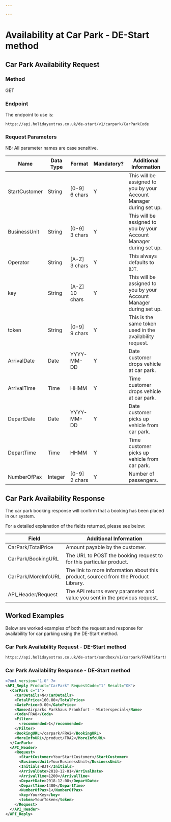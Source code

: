 ```yaml
---

---
```


# Availability at Car Park - DE-Start method

## Car Park Availability Request

### Method

GET

### Endpoint

The endpoint to use is:

```
https://api.holidayextras.co.uk/de-start/v1/carpark/CarParkCode
```

### Request Parameters

NB: All parameter names are case sensitive.

| Name          | Data Type | Format         | Mandatory? | Additional Information |
| ----          | --------- | -----------    | ---------- | ---------------------- |
| StartCustomer | String    | [0-9] 6 chars  | Y          | This will be assigned to you by your Account Manager during set up. |
| BusinessUnit  | String    | [0-9] 3 chars  | Y          | This will be assigned to you by your Account Manager during set up. |
| Operator      | String    | [A-Z] 3 chars  | Y          | This always defaults to `BJT`. |
| key           | String    | [A-Z] 10 chars | Y          | This will be assigned to you by your Account Manager during set up. |
| token         | String    | [0-9] 9 chars  | Y          | This is the same token used in the availability request. |
| ArrivalDate   | Date      | YYYY-MM-DD     | Y          | Date customer drops vehicle at car park. |
| ArrivalTime   | Time      | HHMM           | Y          | Time customer drops vehicle at car park.|
| DepartDate    | Date      | YYYY-MM-DD     | Y          | Date customer picks up vehicle from car park.|
| DepartTime    | Time      | HHMM           | Y          | Time customer picks up vehicle from car park.|
| NumberOfPax   | Integer   | [0-9] 2 chars  | Y          | Number of passengers. |


## Car Park Availability Response

The car park booking response will confirm that a booking has been placed in our system.

For a detailed explanation of the fields returned, please see below:

| Field                | Additional Information |
| ----                 | ---------------------- |
| CarPark/TotalPrice   | Amount payable by the customer. |
| CarPark/BookingURL   | The URL to POST the booking request to for this particular product. |
| CarPark/MoreInfoURL  | The link to more information about this product, sourced from the Product Library.|  
| API_Header/Request  | The API returns every parameter and value you sent in the previous request. |

## Worked Examples

Below are worked examples of both the request and response for availability for car parking using the DE-Start method.

### Car Park Availability Request - DE-Start method

```html
https://api.holidayextras.co.uk/de-start/sandbox/v1/carpark/FRA8?StartCustomer=YourStartCustomer&BusinessUnit=YourBusinessUnit&IInitials=BJT&ArrivalDate=2018-12-01&ArrivalTime=1200&DepartDate=2018-12-08&DepartTime=1400&NumberOfPax=1&key=YourKey&token=YourToken
```

### Car Park Availability Response - DE-Start method

```xml
<?xml version="1.0" ?>
<API_Reply Product="CarPark" RequestCode="1" Result="OK">
  <CarPark c="1">
    <CarDetails>N</CarDetails>
    <TotalPrice>160.00</TotalPrice>
    <GatePrice>0.00</GatePrice>
    <Name>Airparks Parkhaus Frankfurt - Winterspecial</Name>
    <Code>FRA8</Code>
    <Filter>
      <recommended>1</recommended>
    </Filter>
    <BookingURL>/carpark/FRA2</BookingURL>
    <MoreInfoURL>/product/FRA2</MoreInfoURL>
  </CarPark>
  <API_Header>
    <Request>
      <StartCustomer>YourStartCustomer</StartCustomer>
      <BusinessUnit>YourBusinessUnit</BusinessUnit>
      <Initials>BJT</Initials>
      <ArrivalDate>2018-12-01</ArrivalDate>
      <ArrivalTime>1200</ArrivalTime>
      <DepartDate>2018-12-08</DepartDate>
      <DepartTime>1400</DepartTime>
      <NumberOfPax>1</NumberOfPax>
      <key>YourKey</key>
      <token>YourToken</token>
    </Request>
  </API_Header>
</API_Reply>
```
